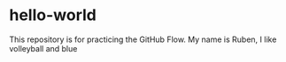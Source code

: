 # hello-world
This repository is for practicing the GitHub Flow.
My name is Ruben, I like volleyball and blue
